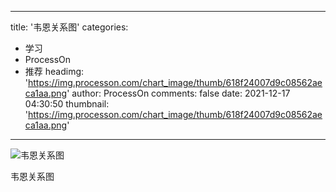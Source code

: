 
---
title: '韦恩关系图'
categories: 
 - 学习
 - ProcessOn
 - 推荐
headimg: 'https://img.processon.com/chart_image/thumb/618f24007d9c08562aeca1aa.png'
author: ProcessOn
comments: false
date: 2021-12-17 04:30:50
thumbnail: 'https://img.processon.com/chart_image/thumb/618f24007d9c08562aeca1aa.png'
---

<div>   
<img class="thumb" alt="韦恩关系图" src="https://img.processon.com/chart_image/thumb/618f24007d9c08562aeca1aa.png" referrerpolicy="no-referrer">
<p>韦恩关系图</p>  
</div>
            